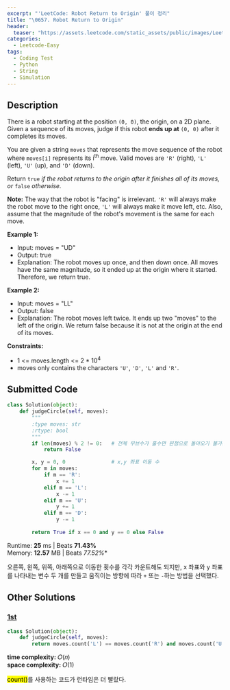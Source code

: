 ```yaml
---
excerpt: "'LeetCode: Robot Return to Origin' 풀이 정리"
title: "\0657. Robot Return to Origin"
header:
  teaser: "https://assets.leetcode.com/static_assets/public/images/LeetCode_Sharing.png"
categories:
  - Leetcode-Easy
tags:
  - Coding Test
  - Python
  - String
  - Simulation
---
```


## <i class="fa-solid fa-file-lines"></i> Description

There is a robot starting at the position `(0, 0)`, the origin, on a 2D plane. Given a sequence of its moves, judge if this robot **ends up at** `(0, 0)` after it completes its moves.

You are given a string `moves` that represents the move sequence of the robot where `moves[i]` represents its i<sup>th</sup> move. Valid moves are `'R'` (right), `'L'` (left), `'U'` (up), and `'D'` (down).

Return `true` *if the robot returns to the origin after it finishes all of its moves, or* `false` *otherwise.*

**Note:** The way that the robot is "facing" is irrelevant. `'R'` will always make the robot move to the right once, `'L'` will always make it move left, etc. Also, assume that the magnitude of the robot's movement is the same for each move.

**Example 1:**

- Input: moves = "UD"
- Output: true
- Explanation: The robot moves up once, and then down once. All moves have the same magnitude, so it ended up at the origin where it started. Therefore, we return true.

**Example 2:**

- Input: moves = "LL"
- Output: false
- Explanation: The robot moves left twice. It ends up two "moves" to the left of the origin. We return false because it is not at the origin at the end of its moves.

**Constraints:**

- 1 <= moves.length <= 2 * 10<sup>4</sup>
- moves only contains the characters `'U'`, `'D'`, `'L'` and `'R'`.

## <i class="fa-solid fa-cloud-arrow-up"></i> Submitted Code

```python
class Solution(object):
    def judgeCircle(self, moves):
        """
        :type moves: str
        :rtype: bool
        """
        if len(moves) % 2 != 0:   # 전체 무브수가 홀수면 원점으로 돌아오기 불가능
            return False

        x, y = 0, 0               # x,y 좌표 이동 수
        for m in moves:
            if m == 'R':
                x += 1
            elif m == 'L':
                x -= 1
            elif m == 'U':
                y += 1
            elif m == 'D':
                y -= 1
        
        return True if x == 0 and y == 0 else False
```
<i class="fa-solid fa-clock"></i> Runtime: **25** ms \| Beats **71.43%**    
<i class="fa-solid fa-memory"></i> Memory: **12.57** MB \| Beats *77.52%**

오른쪽, 왼쪽, 위쪽, 아래쪽으로 이동한 횟수를 각각 카운트해도 되지만, x 좌표와 y 좌표를 나타내는 변수 두 개를 만들고 움직이는 방향에 따라 `+` 또는 `-`하는 방법을 선택했다.

## <i class="fa-solid fa-flask"></i> Other Solutions

### <a href="https://leetcode.com/problems/robot-return-to-origin/solutions/6730202/master-robot-return-check-with-simple-mo-0heh/" target="_blank">1st</a>

```python
class Solution(object):
    def judgeCircle(self, moves):
        return moves.count('L') == moves.count('R') and moves.count('U') == moves.count('D')
```
<i class="fa-solid fa-clock"></i> **time complexity:** 𝑂(𝑛)    
<i class="fa-solid fa-memory"></i> **space complexity:** 𝑂(1)          

<mark>count()</mark>를 사용하는 코드가 런타임은 더 빨랐다.
